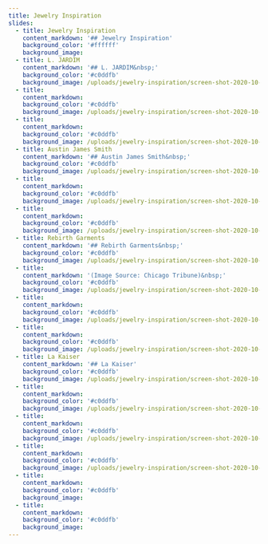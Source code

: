 ```yaml
---
title: Jewelry Inspiration
slides:
  - title: Jewelry Inspiration
    content_markdown: '## Jewelry Inspiration'
    background_color: '#ffffff'
    background_image:
  - title: L. JARDIM
    content_markdown: '## L. JARDIM&nbsp;'
    background_color: '#c0ddfb'
    background_image: /uploads/jewelry-inspiration/screen-shot-2020-10-19-at-1-15-36-pm.png
  - title:
    content_markdown:
    background_color: '#c0ddfb'
    background_image: /uploads/jewelry-inspiration/screen-shot-2020-10-19-at-1-31-26-pm.png
  - title:
    content_markdown:
    background_color: '#c0ddfb'
    background_image: /uploads/jewelry-inspiration/screen-shot-2020-10-19-at-1-32-58-pm.png
  - title: Austin James Smith
    content_markdown: '## Austin James Smith&nbsp;'
    background_color: '#c0ddfb'
    background_image: /uploads/jewelry-inspiration/screen-shot-2020-10-19-at-1-18-28-pm.png
  - title:
    content_markdown:
    background_color: '#c0ddfb'
    background_image: /uploads/jewelry-inspiration/screen-shot-2020-10-19-at-1-24-11-pm.png
  - title:
    content_markdown:
    background_color: '#c0ddfb'
    background_image: /uploads/jewelry-inspiration/screen-shot-2020-10-19-at-1-26-21-pm.png
  - title: Rebirth Garments
    content_markdown: '## Rebirth Garments&nbsp;'
    background_color: '#c0ddfb'
    background_image: /uploads/jewelry-inspiration/screen-shot-2020-10-19-at-1-37-04-pm.png
  - title:
    content_markdown: '(Image Source: Chicago Tribune)&nbsp;'
    background_color: '#c0ddfb'
    background_image: /uploads/jewelry-inspiration/screen-shot-2020-10-19-at-1-40-48-pm.png
  - title:
    content_markdown:
    background_color: '#c0ddfb'
    background_image: /uploads/jewelry-inspiration/screen-shot-2020-10-19-at-1-39-34-pm.png
  - title:
    content_markdown:
    background_color: '#c0ddfb'
    background_image: /uploads/jewelry-inspiration/screen-shot-2020-10-19-at-1-42-55-pm.png
  - title: La Kaiser
    content_markdown: '## La Kaiser'
    background_color: '#c0ddfb'
    background_image: /uploads/jewelry-inspiration/screen-shot-2020-10-19-at-1-46-56-pm.png
  - title:
    content_markdown:
    background_color: '#c0ddfb'
    background_image: /uploads/jewelry-inspiration/screen-shot-2020-10-19-at-1-48-46-pm.png
  - title:
    content_markdown:
    background_color: '#c0ddfb'
    background_image: /uploads/jewelry-inspiration/screen-shot-2020-10-19-at-1-52-20-pm.png
  - title:
    content_markdown:
    background_color: '#c0ddfb'
    background_image: /uploads/jewelry-inspiration/screen-shot-2020-10-19-at-2-16-32-pm.png
  - title:
    content_markdown:
    background_color: '#c0ddfb'
    background_image:
  - title:
    content_markdown:
    background_color: '#c0ddfb'
    background_image:
---
```

